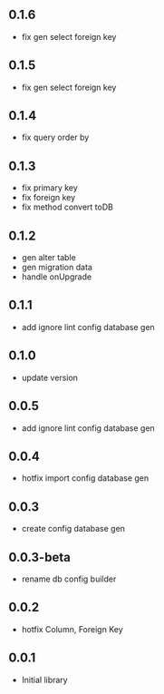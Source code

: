 ## 0.1.6

* fix gen select foreign key

## 0.1.5

* fix gen select foreign key

## 0.1.4

* fix query order by

## 0.1.3

* fix primary key
* fix foreign key
* fix method convert toDB

## 0.1.2

* gen alter table
* gen migration data
* handle onUpgrade

## 0.1.1

* add ignore lint config database gen

## 0.1.0

* update version

## 0.0.5

* add ignore lint config database gen

## 0.0.4

* hotfix import config database gen

## 0.0.3

* create config database gen

## 0.0.3-beta

* rename db config builder

## 0.0.2

* hotfix Column, Foreign Key

## 0.0.1

* Initial library
